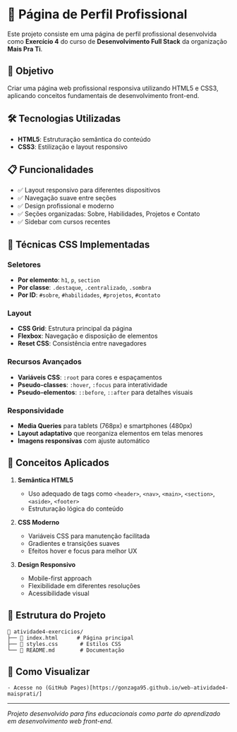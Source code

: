 # 📄 Página de Perfil Profissional

Este projeto consiste em uma página de perfil profissional desenvolvida como **Exercício 4** do curso de **Desenvolvimento Full Stack** da organização **Mais Pra Ti**.

## 🎯 Objetivo

Criar uma página web profissional responsiva utilizando HTML5 e CSS3, aplicando conceitos fundamentais de desenvolvimento front-end.

## 🛠️ Tecnologias Utilizadas

- **HTML5**: Estruturação semântica do conteúdo
- **CSS3**: Estilização e layout responsivo

## 📋 Funcionalidades

- ✅ Layout responsivo para diferentes dispositivos
- ✅ Navegação suave entre seções
- ✅ Design profissional e moderno
- ✅ Seções organizadas: Sobre, Habilidades, Projetos e Contato
- ✅ Sidebar com cursos recentes

## 🎨 Técnicas CSS Implementadas

### **Seletores**
- **Por elemento**: `h1`, `p`, `section`
- **Por classe**: `.destaque`, `.centralizado`, `.sombra`
- **Por ID**: `#sobre`, `#habilidades`, `#projetos`, `#contato`

### **Layout**
- **CSS Grid**: Estrutura principal da página
- **Flexbox**: Navegação e disposição de elementos
- **Reset CSS**: Consistência entre navegadores

### **Recursos Avançados**
- **Variáveis CSS**: `:root` para cores e espaçamentos
- **Pseudo-classes**: `:hover`, `:focus` para interatividade
- **Pseudo-elementos**: `::before`, `::after` para detalhes visuais

### **Responsividade**
- **Media Queries** para tablets (768px) e smartphones (480px)
- **Layout adaptativo** que reorganiza elementos em telas menores
- **Imagens responsivas** com ajuste automático

## 🎯 Conceitos Aplicados

1. **Semântica HTML5**
   - Uso adequado de tags como `<header>`, `<nav>`, `<main>`, `<section>`, `<aside>`, `<footer>`
   - Estruturação lógica do conteúdo

2. **CSS Moderno**
   - Variáveis CSS para manutenção facilitada
   - Gradientes e transições suaves
   - Efeitos hover e focus para melhor UX

3. **Design Responsivo**
   - Mobile-first approach
   - Flexibilidade em diferentes resoluções
   - Acessibilidade visual

## 📂 Estrutura do Projeto

```
📁 atividade4-exercicios/
├── 📄 index.html      # Página principal
├── 🎨 styles.css       # Estilos CSS
└── 📖 README.md        # Documentação
```

## 🚀 Como Visualizar

    - Acesse no (GitHub Pages)[https://gonzaga95.github.io/web-atividade4-maisprati/]

---

*Projeto desenvolvido para fins educacionais como parte do aprendizado em desenvolvimento web front-end.*

